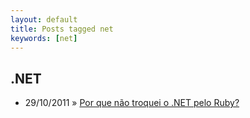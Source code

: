 ```yaml
---
layout: default
title: Posts tagged net
keywords: [net]
---
```

<h2 class="category">.NET</h2>
<ul class="posts">
<li>
<p>
<span class="date">29/10/2011</span> &raquo; 
<a href="/blog/por-que-nao-troquei-o-net-pelo-ruby">Por que não troquei o .NET pelo Ruby?</a>
</p>
</li> 
</ul>
